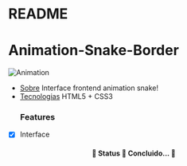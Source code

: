 # README

# Animation-Snake-Border


![Animation](https://media.giphy.com/media/u38cMGRBRO1rLydFbw/giphy.gif)

<!--ts-->
   * [Sobre](#Sobre)
     Interface frontend animation snake!
   * [Tecnologias](#tecnologias)
     HTML5 + CSS3 
     ### Features

- [x] Interface

<h4 align="center"> 
	🚧  Status 🚀 Concluido...  🚧
</h4>
